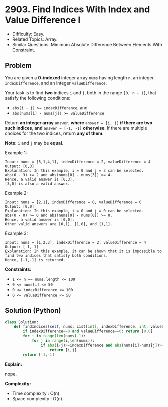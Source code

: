 # 2903. Find Indices With Index and Value Difference I

- Difficulty: Easy.
- Related Topics: Array.
- Similar Questions: Minimum Absolute Difference Between Elements With Constraint.

## Problem

You are given a **0-indexed** integer array `nums` having length `n`, an integer `indexDifference`, and an integer `valueDifference`.

Your task is to find **two** indices `i` and `j`, both in the range `[0, n - 1]`, that satisfy the following conditions:

- `abs(i - j) >= indexDifference`, and
- `abs(nums[i] - nums[j]) >= valueDifference`

Return **an integer array** `answer`, **where** `answer = [i, j]` **if there are two such indices**, **and** `answer = [-1, -1]` **otherwise**. If there are multiple choices for the two indices, return **any of them**.

**Note:** `i` and `j` may be **equal**.

Example 1:

```
Input: nums = [5,1,4,1], indexDifference = 2, valueDifference = 4
Output: [0,3]
Explanation: In this example, i = 0 and j = 3 can be selected.
abs(0 - 3) >= 2 and abs(nums[0] - nums[3]) >= 4.
Hence, a valid answer is [0,3].
[3,0] is also a valid answer.
```

Example 2:

```
Input: nums = [2,1], indexDifference = 0, valueDifference = 0
Output: [0,0]
Explanation: In this example, i = 0 and j = 0 can be selected.
abs(0 - 0) >= 0 and abs(nums[0] - nums[0]) >= 0.
Hence, a valid answer is [0,0].
Other valid answers are [0,1], [1,0], and [1,1].
```

Example 3:

```
Input: nums = [1,2,3], indexDifference = 2, valueDifference = 4
Output: [-1,-1]
Explanation: In this example, it can be shown that it is impossible to find two indices that satisfy both conditions.
Hence, [-1,-1] is returned.
```

**Constraints:**

- `1 <= n == nums.length <= 100`
- `0 <= nums[i] <= 50`
- `0 <= indexDifference <= 100`
- `0 <= valueDifference <= 50`

## Solution (Python)

```python
class Solution:
    def findIndices(self, nums: List[int], indexDifference: int, valueDifference: int) -> List[int]:
        if indexDifference==0 and valueDifference==0: return [0,0]
        for i in range(len(nums)-1):
            for j in range(i,len(nums)):
                if abs(i-j)>=indexDifference and abs(nums[i]-nums[j])>=valueDifference:
                    return [i,j]
        return [-1,-1]
```

**Explain:**

nope.

**Complexity:**

- Time complexity : O(n).
- Space complexity : O(n).
